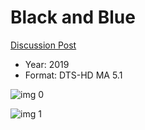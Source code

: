 # Black and Blue

[Discussion Post](https://www.avsforum.com/threads/bass-eq-for-filtered-movies.2995212/post-59120392)

* Year: 2019
* Format: DTS-HD MA 5.1

![img 0](https://i.imgur.com/Keb3zJl.jpg)

![img 1](https://i.imgur.com/U06LAMR.png)

